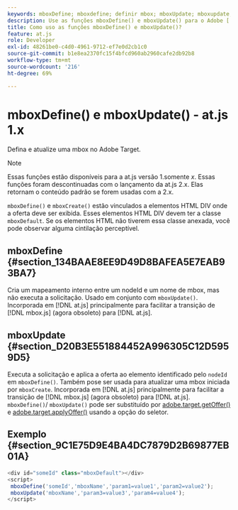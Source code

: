 ```yaml
---
keywords: mboxDefine; mboxdefine; definir mbox; mboxUpdate; mboxupdate; atualizar mbox; at.js; funções; função
description: Use as funções mboxDefine() e mboxUpdate() para o Adobe [!DNL Target] biblioteca JavaScript da at.js para definir ou atualizar uma mbox. (at.js 1.x)
title: Como uso as funções mboxDefine() e mboxUpdate()?
feature: at.js
role: Developer
exl-id: 48261be0-c4d0-4961-9712-ef7e0d2cb1c0
source-git-commit: b1e8ea2370fc15f4bfcd960ab2960cafe2db92b8
workflow-type: tm+mt
source-wordcount: '216'
ht-degree: 69%

---
```


# mboxDefine() e mboxUpdate() - at.js 1.x

Defina e atualize uma mbox no Adobe Target.

>[!NOTE]
>
>Essas funções estão disponíveis para a at.js versão 1.somente *x*. Essas funções foram descontinuadas com o lançamento da at.js 2.x. Elas retornam o conteúdo padrão se forem usadas com a 2.x.

`mboxDefine()` e `mboxCreate()` estão vinculados a elementos HTML DIV onde a oferta deve ser exibida. Esses elementos HTML DIV devem ter a classe `mboxDefault`. Se os elementos HTML não tiverem essa classe anexada, você pode observar alguma cintilação perceptível.

## mboxDefine {#section_134BAAE8EE9D49D8BAFEA5E7EAB93BA7}

Cria um mapeamento interno entre um nodeId e um nome de mbox, mas não executa a solicitação. Usado em conjunto com `mboxUpdate()`. Incorporada em [!DNL at.js] principalmente para facilitar a transição de [!DNL mbox.js] (agora obsoleto) para [!DNL at.js].

## mboxUpdate {#section_D20B3E551884452A996305C12D5959D5}

Executa a solicitação e aplica a oferta ao elemento identificado pelo `nodeId` em `mboxDefine()`. Também pose ser usada para atualizar uma mbox iniciada por `mboxCreate`. Incorporada em [!DNL at.js] principalmente para facilitar a transição de [!DNL mbox.js] (agora obsoleto) para [!DNL at.js]. `mboxDefine()`/ `mboxUpdate()` pode ser substituído por [adobe.target.getOffer()](https://developer.adobe.com/target/implement/client-side/atjs/atjs-functions/adobe-target-getoffer/) e [adobe.target.applyOffer()](https://developer.adobe.com/target/implement/client-side/atjs/atjs-functions/adobe-target-applyoffer/) usando a opção do seletor.

## Exemplo {#section_9C1E75D9E4BA4DC7879D2B69877EB01A}

```javascript
<div id="someId" class="mboxDefault"></div> 
<script> 
 mboxDefine('someId','mboxName','param1=value1','param2=value2'); 
 mboxUpdate('mboxName','param3=value3','param4=value4'); 
</script>
```
